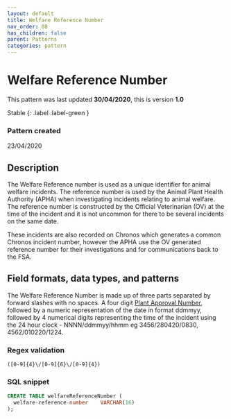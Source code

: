 ```yaml
---
layout: default
title: Welfare Reference Number
nav_order: 08
has_children: false
parent: Patterns
categories: pattern
---
```


# Welfare Reference Number

This pattern was last updated **30/04/2020**, this is version **1.0**

Stable
{: .label .label-green }

### Pattern created

23/04/2020

## Description

The Welfare Reference number is used as a unique identifier for animal welfare incidents.  The reference number is used by the Animal Plant Health Authority (APHA) when investigating incidents relating to animal welfare.  The reference number is constructed by the Official Veterinarian (OV) at the time of the incident and it is not uncommon for there to be several incidents on the same date.

These incidents are also recorded on Chronos which generates a common Chronos incident number, however the APHA use the OV generated reference number for their investigations and for communications back to the FSA.

## Field formats, data types, and patterns
The Welfare Reference Number is made up of three parts separated by forward slashes with no spaces.  A four digit [Plant Approval Number](https://github.com/FoodStandardsAgency/enterprise-data-models/blob/master/docs/patterns/plant-approval-number.md), followed by a numeric representation of the date in format ddmmyy, followed by 4 numerical digits representing the time of the incident using the 24 hour clock - NNNN/ddmmyy/hhmm eg 3456/280420/0830, 4562/010220/1224.

### Regex validation

`([0-9]{4}\/[0-9]{6}\/[0-9]{4})`

### SQL snippet
```sql
CREATE TABLE welfareReferenceNumber (
  welfare-reference-number    VARCHAR(16)
);
```
